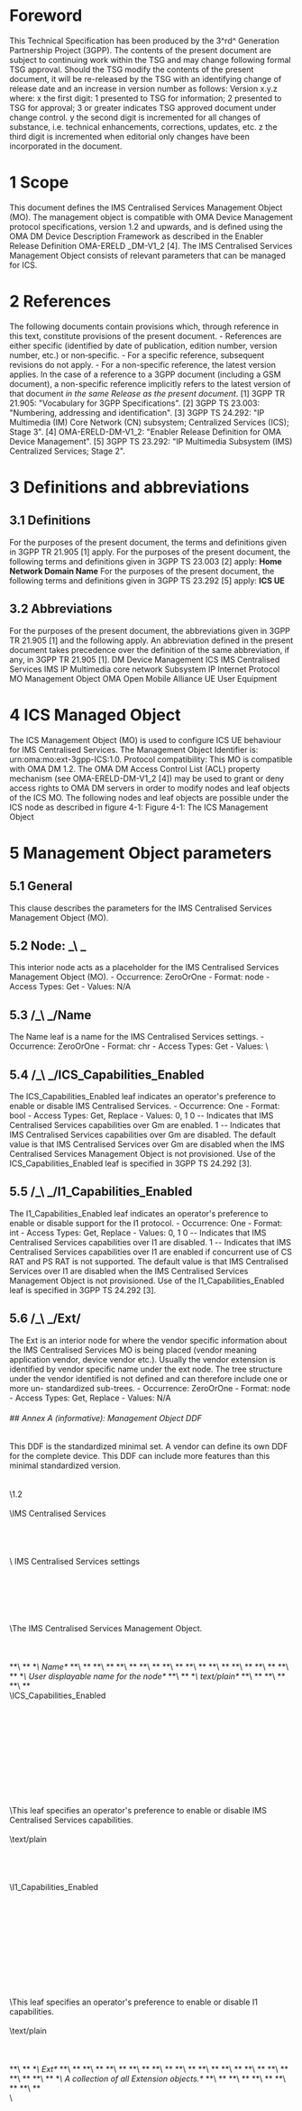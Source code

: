 # Foreword
This Technical Specification has been produced by the 3^rd^ Generation
Partnership Project (3GPP).
The contents of the present document are subject to continuing work within the
TSG and may change following formal TSG approval. Should the TSG modify the
contents of the present document, it will be re-released by the TSG with an
identifying change of release date and an increase in version number as
follows:
Version x.y.z
where:
x the first digit:
1 presented to TSG for information;
2 presented to TSG for approval;
3 or greater indicates TSG approved document under change control.
y the second digit is incremented for all changes of substance, i.e. technical
enhancements, corrections, updates, etc.
z the third digit is incremented when editorial only changes have been
incorporated in the document.
# 1 Scope
This document defines the IMS Centralised Services Management Object (MO). The
management object is compatible with OMA Device Management protocol
specifications, version 1.2 and upwards, and is defined using the OMA DM
Device Description Framework as described in the Enabler Release Definition
OMA-ERELD _DM-V1_2 [4].
The IMS Centralised Services Management Object consists of relevant parameters
that can be managed for ICS.
# 2 References
The following documents contain provisions which, through reference in this
text, constitute provisions of the present document.
\- References are either specific (identified by date of publication, edition
number, version number, etc.) or non‑specific.
\- For a specific reference, subsequent revisions do not apply.
\- For a non-specific reference, the latest version applies. In the case of a
reference to a 3GPP document (including a GSM document), a non-specific
reference implicitly refers to the latest version of that document _in the
same Release as the present document_.
[1] 3GPP TR 21.905: \"Vocabulary for 3GPP Specifications\".
[2] 3GPP TS 23.003: \"Numbering, addressing and identification\".
[3] 3GPP TS 24.292: \"IP Multimedia (IM) Core Network (CN) subsystem;
Centralized Services (ICS); Stage 3\".
[4] OMA-ERELD-DM-V1_2: \"Enabler Release Definition for OMA Device
Management\".
[5] 3GPP TS 23.292: \"IP Multimedia Subsystem (IMS) Centralized Services;
Stage 2\".
# 3 Definitions and abbreviations
## 3.1 Definitions
For the purposes of the present document, the terms and definitions given in
3GPP TR 21.905 [1] apply.
For the purposes of the present document, the following terms and definitions
given in 3GPP TS 23.003 [2] apply:
**Home Network Domain Name**
For the purposes of the present document, the following terms and definitions
given in 3GPP TS 23.292 [5] apply:
**ICS UE**
## 3.2 Abbreviations
For the purposes of the present document, the abbreviations given in 3GPP TR
21.905 [1] and the following apply. An abbreviation defined in the present
document takes precedence over the definition of the same abbreviation, if
any, in 3GPP TR 21.905 [1].
DM Device Management
ICS IMS Centralised Services
IMS IP Multimedia core network Subsystem
IP Internet Protocol
MO Management Object
OMA Open Mobile Alliance
UE User Equipment
# 4 ICS Managed Object
The ICS Management Object (MO) is used to configure ICS UE behaviour for IMS
Centralised Services.
The Management Object Identifier is: urn:oma:mo:ext-3gpp-ICS:1.0.
Protocol compatibility: This MO is compatible with OMA DM 1.2.
The OMA DM Access Control List (ACL) property mechanism (see OMA-ERELD-DM-V1_2
[4]) may be used to grant or deny access rights to OMA DM servers in order to
modify nodes and leaf objects of the ICS MO.
The following nodes and leaf objects are possible under the ICS node as
described in figure 4-1:
Figure 4-1: The ICS Management Object
# 5 Management Object parameters
## 5.1 General
This clause describes the parameters for the IMS Centralised Services
Management Object (MO).
## 5.2 Node: _\ _
This interior node acts as a placeholder for the IMS Centralised Services
Management Object (MO).
\- Occurrence: ZeroOrOne
\- Format: node
\- Access Types: Get
\- Values: N/A
## 5.3 /_\ _/Name
The Name leaf is a name for the IMS Centralised Services settings.
\- Occurrence: ZeroOrOne
\- Format: chr
\- Access Types: Get
\- Values: \
## 5.4 /_\ _/ICS_Capabilities_Enabled
The ICS_Capabilities_Enabled leaf indicates an operator\'s preference to
enable or disable IMS Centralised Services.
\- Occurrence: One
\- Format: bool
\- Access Types: Get, Replace
\- Values: 0, 1
0 -- Indicates that IMS Centralised Services capabilities over Gm are enabled.
1 -- Indicates that IMS Centralised Services capabilities over Gm are
disabled.
The default value is that IMS Centralised Services over Gm are disabled when
the IMS Centralised Services Management Object is not provisioned. Use of the
ICS_Capabilities_Enabled leaf is specified in 3GPP TS 24.292 [3].
## 5.5 /_\ _/I1_Capabilities_Enabled
The I1_Capabilities_Enabled leaf indicates an operator\'s preference to enable
or disable support for the I1 protocol.
\- Occurrence: One
\- Format: int
\- Access Types: Get, Replace
\- Values: 0, 1
0 -- Indicates that IMS Centralised Services capabilities over I1 are
disabled.
1 -- Indicates that IMS Centralised Services capabilities over I1 are enabled
if concurrent use of CS RAT and PS RAT is not supported.
The default value is that IMS Centralised Services over I1 are disabled when
the IMS Centralised Services Management Object is not provisioned. Use of the
I1_Capabilities_Enabled leaf is specified in 3GPP TS 24.292 [3].
## 5.6 /_\ _/Ext/
The Ext is an interior node for where the vendor specific information about
the IMS Centralised Services MO is being placed (vendor meaning application
vendor, device vendor etc.). Usually the vendor extension is identified by
vendor specific name under the ext node. The tree structure under the vendor
identified is not defined and can therefore include one or more un-
standardized sub-trees.
\- Occurrence: ZeroOrOne
\- Format: node
\- Access Types: Get, Replace
\- Values: N/A
###### ## Annex A (informative): Management Object DDF
This DDF is the standardized minimal set. A vendor can define its own DDF for
the complete device. This DDF can include more features than this minimal
standardized version.
\
\
\
\1.2\
\
\IMS Centralised Services\
\
\
\
\
\ IMS Centralised Services settings\
\
\
\
\
\
\
\The IMS Centralised Services Management Object.\
\
\
\
**\ **
**\ Name\**
**\ **
**\ **
**\ **
**\ **
**\ **
**\ **
**\ **
**\ **
**\ **
**\ **
**\ User displayable name for the node\**
**\ **
**\ text/plain\**
**\ **
**\ **
**\ **
\
\ICS_Capabilities_Enabled\
\
\
\
\
\
\
\
\
\
\
\
\This leaf specifies an operator\'s preference to enable or disable
IMS Centralised Services capabilities.\
\
\text/plain\
\
\
\
\
\I1_Capabilities_Enabled\
\
\
\
\
\
\
\
\
\
\
\
\This leaf specifies an operator\'s preference to enable or disable
I1 capabilities.\
\
\text/plain\
\
\
\
**\ **
**\ Ext\**
**\ **
**\ **
**\ **
**\ **
**\ **
**\ **
**\ **
**\ **
**\ **
**\ **
**\ **
**\ **
**\ A collection of all Extension objects.\**
**\ **
**\ **
**\ **
**\ **
**\ **
\
\
#